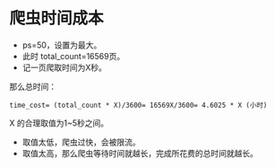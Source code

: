 # 爬虫时间成本

- ps=50，设置为最大。
- 此时 total_count=16569页。 
- 记一页爬取时间为X秒。

那么总时间：
```
time_cost= (total_count * X)/3600= 16569X/3600= 4.6025 * X (小时)
```
X 的合理取值为1~5秒之间。
- 取值太低，爬虫过快，会被限流。
- 取值太高，那么爬虫等待时间就越长，完成所花费的总时间就越长。

